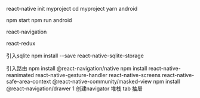 react-native init myproject
cd myproject
yarn android

npm start
npm run android



react-navigation

react-redux


引入sqlite
npm install --save react-native-sqlite-storage





引入路由
npm install @react-navigation/native
npm install react-native-reanimated react-native-gesture-handler react-native-screens react-native-safe-area-context @react-native-community/masked-view
npm install  @react-navigation/drawer
1 创建navigator   堆栈 tab 抽屉